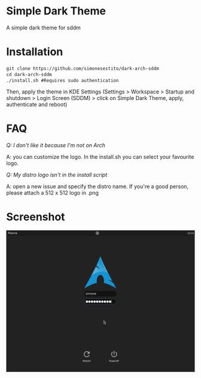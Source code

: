 # Simple Dark Theme

A simple dark theme for sddm


# Installation

    git clone https://github.com/simonesestito/dark-arch-sddm
    cd dark-arch-sddm
    ./install.sh #Requires sudo authentication

Then, apply the theme in KDE Settings
(Settings > Workspace > Startup and shutdown > Login Screen (SDDM) > click on Simple Dark Theme, apply, authenticate and reboot)


# FAQ

*Q: I don't like it because I'm not on Arch*

A: you can customize the logo. In the install.sh you can select your favourite logo.


*Q: My distro logo isn't in the install script*

A: open a new issue and specify the distro name. If you're a good person, please attach a 512 x 512 logo in .png
    
# Screenshot
    
![screenshot](screenshot.png)
